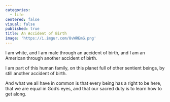 ```yaml
---
categories:
  - life
centered: false
visual: false
published: true
title: An Accident of Birth
image: 'https://i.imgur.com/8vWREmG.png'
---
```

I am white, and I am male
through an accident of birth,
and I am an American
through another accident of birth.

I am part of this human family,
on this planet full of other sentient beings,
by still another accident of birth.

And what we all have in common
is that every being 
has a right to be here,
that we are equal in God’s eyes,
and that our sacred duty
is to learn how to get along.

